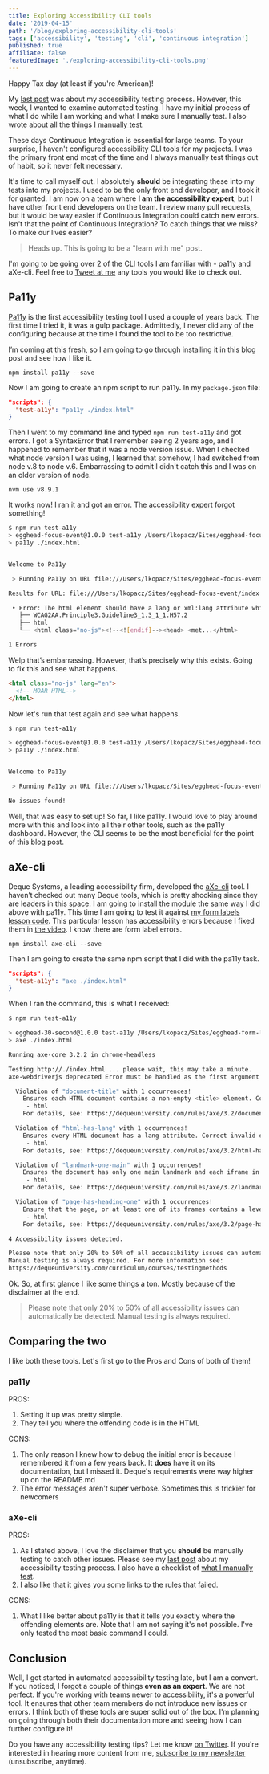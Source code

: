 ```yaml
---
title: Exploring Accessibility CLI tools
date: '2019-04-15'
path: '/blog/exploring-accessibility-cli-tools'
tags: ['accessibility', 'testing', 'cli', 'continuous integration']
published: true
affiliate: false
featuredImage: './exploring-accessibility-cli-tools.png'
---
```


Happy Tax day (at least if you're American)!

My [last post](/blog/web-accessibility-testing-process) was about my accessibility testing process. However, this week, I wanted to examine automated testing. I have my initial process of what I do while I am working and what I make sure I manually test. I also wrote about all the things [I manually test](/blog/4-things-always-manually-test).

These days Continuous Integration is essential for large teams. To your surprise, I haven't configured accessibility CLI tools for my projects. I was the primary front end most of the time and I always manually test things out of habit, so it never felt necessary.

It's time to call myself out. I absolutely **should** be integrating these into my tests into my projects. I used to be the only front end developer, and I took it for granted. I am now on a team where **I am the accessibility expert**, but I have other front end developers on the team. I review many pull requests, but it would be way easier if Continuous Integration could catch new errors. Isn't that the point of Continuous Integration? To catch things that we miss? To make our lives easier?

> Heads up. This is going to be a "learn with me" post.

I'm going to be going over 2 of the CLI tools I am familiar with - pa11y and aXe-cli. Feel free to [Tweet at me](https://twitter.com/LittleKope) any tools you would like to check out.

## Pa11y

[Pa11y](https://github.com/pa11y/pa11y) is the first accessibility testing tool I used a couple of years back. The first time I tried it, it was a gulp package. Admittedly, I never did any of the configuring because at the time I found the tool to be too restrictive.

I’m coming at this fresh, so I am going to go through installing it in this blog post and see how I like it.

`npm install pa11y --save`

Now I am going to create an npm script to run pa11y. In my `package.json` file:

```json
"scripts": {
  "test-a11y": "pa11y ./index.html"
}
```

Then I went to my command line and typed `npm run test-a11y` and got errors. I got a SyntaxError that I remember seeing 2 years ago, and I happened to remember that it was a node version issue. When I checked what node version I was using, I learned that somehow, I had switched from node v.8 to node v.6. Embarrassing to admit I didn't catch this and I was on an older version of node.

`nvm use v8.9.1`

It works now! I ran it and got an error. The accessibility expert forgot something!

```bash
$ npm run test-a11y
> egghead-focus-event@1.0.0 test-a11y /Users/lkopacz/Sites/egghead-focus-event
> pa11y ./index.html


Welcome to Pa11y

 > Running Pa11y on URL file:///Users/lkopacz/Sites/egghead-focus-event/index.html

Results for URL: file:///Users/lkopacz/Sites/egghead-focus-event/index.html

 • Error: The html element should have a lang or xml:lang attribute which describes the language of the document.
   ├── WCAG2AA.Principle3.Guideline3_1.3_1_1.H57.2
   ├── html
   └── <html class="no-js"><!--<![endif]--><head> <met...</html>

1 Errors
```

Welp that’s embarrassing. However, that’s precisely why this exists. Going to fix this and see what happens.

```html
<html class="no-js" lang="en">
  <!-- MOAR HTML-->
</html>
```

Now let's run that test again and see what happens.

```bash
$ npm run test-a11y

> egghead-focus-event@1.0.0 test-a11y /Users/lkopacz/Sites/egghead-focus-event
> pa11y ./index.html


Welcome to Pa11y

 > Running Pa11y on URL file:///Users/lkopacz/Sites/egghead-focus-event/index.html

No issues found!
```

Well, that was easy to set up! So far, I like pa11y. I would love to play around more with this and look into all their other tools, such as the pa11y dashboard. However, the CLI seems to be the most beneficial for the point of this blog post.

## aXe-cli

Deque Systems, a leading accessibility firm, developed the [aXe-cli](https://github.com/dequelabs/axe-cli) tool. I haven’t checked out many Deque tools, which is pretty shocking since they are leaders in this space. I am going to install the module the same way I did above with pa11y. This time I am going to test it against [my form labels lesson code](https://github.com/lkopacz/egghead-form-labels). This particular lesson has accessibility errors because I fixed them in [the video](https://egghead.io/lessons/html-5-creating-accessible-forms-with-associated-form-labels). I know there are form label errors.

`npm install axe-cli --save`

Then I am going to create the same npm script that I did with the pa11y task.

```json
"scripts": {
  "test-a11y": "axe ./index.html"
}
```

When I ran the command, this is what I received:

```bash
$ npm run test-a11y

> egghead-30-second@1.0.0 test-a11y /Users/lkopacz/Sites/egghead-form-labels
> axe ./index.html

Running axe-core 3.2.2 in chrome-headless

Testing http://./index.html ... please wait, this may take a minute.
axe-webdriverjs deprecated Error must be handled as the first argument of axe.analyze. See: #83 node_modules/axe-cli/lib/axe-test-urls.js:85:8

  Violation of "document-title" with 1 occurrences!
    Ensures each HTML document contains a non-empty <title> element. Correct invalid elements at:
     - html
    For details, see: https://dequeuniversity.com/rules/axe/3.2/document-title

  Violation of "html-has-lang" with 1 occurrences!
    Ensures every HTML document has a lang attribute. Correct invalid elements at:
     - html
    For details, see: https://dequeuniversity.com/rules/axe/3.2/html-has-lang

  Violation of "landmark-one-main" with 1 occurrences!
    Ensures the document has only one main landmark and each iframe in the page has at most one main landmark. Correct invalid elements at:
     - html
    For details, see: https://dequeuniversity.com/rules/axe/3.2/landmark-one-main

  Violation of "page-has-heading-one" with 1 occurrences!
    Ensure that the page, or at least one of its frames contains a level-one heading. Correct invalid elements at:
     - html
    For details, see: https://dequeuniversity.com/rules/axe/3.2/page-has-heading-one

4 Accessibility issues detected.

Please note that only 20% to 50% of all accessibility issues can automatically be detected.
Manual testing is always required. For more information see:
https://dequeuniversity.com/curriculum/courses/testingmethods
```

Ok. So, at first glance I like some things a ton. Mostly because of the disclaimer at the end.

> Please note that only 20% to 50% of all accessibility issues can automatically be detected. Manual testing is always required.

## Comparing the two

I like both these tools. Let's first go to the Pros and Cons of both of them!

### pa11y

PROS:

1. Setting it up was pretty simple.
2. They tell you where the offending code is in the HTML

CONS:

1. The only reason I knew how to debug the initial error is because I remembered it from a few years back. It **does** have it on its documentation, but I missed it. Deque's requirements were way higher up on the README.md
2. The error messages aren't super verbose. Sometimes this is trickier for newcomers

### aXe-cli

PROS:

1. As I stated above, I love the disclaimer that you **should** be manually testing to catch other issues. Please see my [last post](/blog/web-accessibility-testing-process) about my accessibility testing process. I also have a checklist of [what I manually test](/blog/4-things-always-manually-test).
2. I also like that it gives you some links to the rules that failed.

CONS:

1. What I like better about pa11y is that it tells you exactly where the offending elements are. Note that I am not saying it's not possible. I've only tested the most basic command I could.

## Conclusion

Well, I got started in automated accessibility testing late, but I am a convert. If you noticed, I forgot a couple of things **even as an expert**. We are not perfect. If you're working with teams newer to accessibility, it's a powerful tool. It ensures that other team members do not introduce new issues or errors. I think both of these tools are super solid out of the box. I'm planning on going through both their documentation more and seeing how I can further configure it!

Do you have any accessibility testing tips? Let me know [on Twitter](https://twitter.com/LittleKope). If you're interested in hearing more content from me, [subscribe to my newsletter](https://pages.convertkit.com/4218bd5fb5/68dc4e412a) (unsubscribe, anytime).
